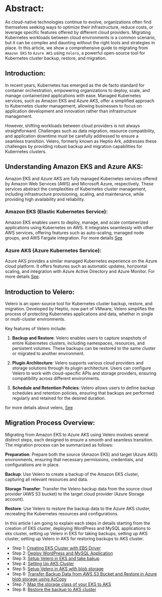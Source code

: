 # Abstract:
As cloud-native technologies continue to evolve, organizations often find themselves seeking ways to optimize their infrastructure, reduce costs, or leverage specific features offered by different cloud providers. Migrating Kubernetes workloads between cloud environments is a common scenario, but it can be complex and daunting without the right tools and strategies in place. In this article, we show a comprehensive guide to migrating from `Amazon EKS` to `Azure AKS` using `Velero`, a powerful open-source tool for Kubernetes cluster backup, restore, and migration.

## Introduction:
In recent years, Kubernetes has emerged as the de facto standard for container orchestration, empowering organizations to deploy, scale, and manage containerized applications with ease. Managed Kubernetes services, such as Amazon EKS and Azure AKS, offer a simplified approach to Kubernetes cluster management, allowing businesses to focus on application development and innovation rather than infrastructure management.

However, shifting workloads between cloud providers is not always straightforward. Challenges such as data migration, resource compatibility, and application downtime must be carefully addressed to ensure a seamless transition. Velero, formerly known as Heptio Ark, addresses these challenges by providing robust backup and migration capabilities for Kubernetes clusters.

## Understanding Amazon EKS and Azure AKS:
Amazon EKS and Azure AKS are fully managed Kubernetes services offered by Amazon Web Services (AWS) and Microsoft Azure, respectively. These services abstract the complexities of Kubernetes cluster management, including infrastructure provisioning, scaling, and maintenance, while providing high availability and reliability.

### Amazon EKS (Elastic Kubernetes Service):
Amazon EKS enables users to deploy, manage, and scale containerized applications using Kubernetes on AWS. It integrates seamlessly with other AWS services, offering features such as auto-scaling, managed node groups, and AWS Fargate integration. For more details [See](https://docs.aws.amazon.com/eks/latest/userguide/what-is-eks.html)

### Azure AKS (Azure Kubernetes Service):
Azure AKS provides a similar managed Kubernetes experience on the Azure cloud platform. It offers features such as automatic updates, horizontal scaling, and integration with Azure Active Directory and Azure Monitor. For more details [See](https://learn.microsoft.com/en-in/azure/aks/).

## Introduction to Velero:
Velero is an open-source tool for Kubernetes cluster backup, restore, and migration. Developed by Heptio, now part of VMware, Velero simplifies the process of protecting Kubernetes applications and data, whether in single or multi-cluster environments.

Key features of Velero include:

1. __Backup and Restore__: Velero enables users to capture snapshots of entire Kubernetes clusters, including namespaces, resources, and persistent volumes. These backups can be restored to the same cluster or migrated to another environment.

2. __Plugin Architecture__: Velero supports various cloud providers and storage solutions through its plugin architecture. Users can configure Velero to work with cloud-specific APIs and storage providers, ensuring compatibility across different environments.

3. __Schedule and Retention Policies__: Velero allows users to define backup schedules and retention policies, ensuring that backups are performed regularly and retained for the desired duration.

for more details about velero, [See](https://velero.io/docs/v1.13/)

## Migration Process Overview:
Migrating from Amazon EKS to Azure AKS using Velero involves several distinct steps, each designed to ensure a smooth and seamless transition. The migration process can be summarized as follows:

__Preparation__: Prepare both the source (Amazon EKS) and target (Azure AKS) environments, ensuring that necessary permissions, credentials, and configurations are in place.

__Backup__: Use Velero to create a backup of the Amazon EKS cluster, capturing all relevant resources and data.

__Storage Transfer__: Transfer the Velero backup data from the source cloud provider (AWS S3 bucket) to the target cloud provider (Azure Storage account).

__Restore__: Use Velero to restore the backup data to the Azure AKS cluster, recreating the Kubernetes resources and configurations.

In this article I am going to explain each steps in details starting from the creation of EKS cluster, deploying WordPress and MySQL applications to eks cluster, setting up Velero in EKS for taking backups, setting up AKS cluster, setting up Velero in AKS for restoring backups to AKS cluster.

- Step 1: [Creating EKS Cluster with EBS Driver](setup-eks-cluster.md)
- Step 2: [Deploy WordPress and MySQL Application](deploy-wordpress-mysql-eks.md)
- Step 3: [Setup Velero in EKS and take bakup](setup-velero-backup-eks.md)
- Step 4: [Setting Up AKS Cluster](setup-aks-cluster.md)
- Step 5: [Setup Velero in AKS with blob storage](setup-velero-aks.md)
- Step 6: [Transfer Backup Data from AWS S3 Bucket and Restore in Azure blob storage using AzCopy](copy-data-using-Azcopy.md)
- Step 7: [Map the storage class of your EKS to AKS](map-storageclass-eks-aks.md)
- Step 8: [Restore the backup to AKS cluster](restore-aks-cluster.md)

